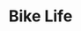---
pid: lla21
title: Bike Life
location_transcription: Franklin Square
coordinates: 
zipcode: '19053'
gen_neighborhood: 
neighborhood: 
outside_phl: 'Feasterville-Trevose PA '
age: '18'
age_range: 13-19
instagram: 
image_file_name: lla_21.jpg
proposal_transcription: 
topic: Sports
topic_summary: '0'
type: Conceptual
keywords_other: 
credit: Terrance Wilson
image_labels: 
twitter: 
facebook: 
permalink: "/monuments/lla21/"
layout: item-page
---